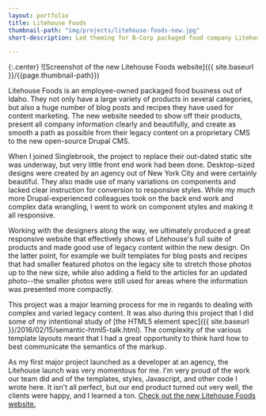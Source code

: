 ```yaml
---
layout: portfolio
title: Litehouse Foods
thumbnail-path: "img/projects/litehouse-foods-new.jpg"
short-description: Led theming for B-Corp packaged food company Litehouse Foods' new Drupal 7 site.

---
```


{:.center}
![Screenshot of the new Litehouse Foods website]({{ site.baseurl }}/{{page.thumbnail-path}})

Litehouse Foods is an employee-owned packaged food business out of Idaho. They not only have a large variety of products in several categories, but also a huge number of blog posts and recipes they have used for content marketing. The new website needed to show off their products, present all company information clearly and beautifully, and create as smooth a path as possible from their legacy content on a proprietary CMS to the new open-source Drupal CMS.

When I joined Singlebrook, the project to replace their out-dated static site was underway, but very little front end work had been done. Desktop-sized designs were created by an agency out of New York City and were certainly beautiful. They also made use of many variations on components and lacked clear instruction for conversion to responsive styles. While my much more Drupal-experienced colleagues took on the back end work and complex data wrangling, I went to work on component styles and making it all responsive.

Working with the designers along the way, we ultimately produced a great responsive website that effectively shows of Litehouse's full suite of products and made good use of legacy content within the new design. On the latter point, for example we built templates for blog posts and recipes that had smaller featured photos on the legacy site to stretch those photos up to the new size, while also adding a field to the articles for an updated photo--the smaller photos were still used for areas where the information was presented more compactly.

This project was a major learning process for me in regards to dealing with complex and varied legacy content. It was also during this project that I did some of my intentional study of [the HTML5 element spec]({{ site.baseurl }}/2016/02/15/semantic-html5-talk.html). The complexity of the various template layouts meant that I had a great opportunity to think hard how to best communicate the semantics of the markup.

As my first major project launched as a developer at an agency, the Litehouse launch was very momentous for me. I'm very proud of the work our team did and of the templates, styles, Javascript, and other code I wrote here. It isn't all perfect, but our end product turned out very well, the clients were happy, and I learned a ton. [Check out the new Litehouse Foods website.](http://litehousefoods.com)